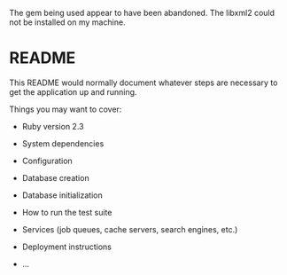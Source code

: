 The gem being used appear to have been abandoned.  The libxml2 could not be installed on my machine.

# README

This README would normally document whatever steps are necessary to get the
application up and running.

Things you may want to cover:

* Ruby version
2.3

* System dependencies

* Configuration

* Database creation

* Database initialization

* How to run the test suite

* Services (job queues, cache servers, search engines, etc.)

* Deployment instructions

* ...
